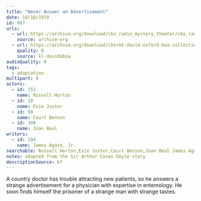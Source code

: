 ```yaml
---
title: "Never Answer an Advertisement"
date: 10/18/1978
id: 907
urls: 
  - url: https://archive.org/download/cbs_radio_mystery_theater/cbs_radio_mystery_theater-0901-0950.zip/cbs_radio_mystery_theater-0901-0950%2Fcbsrmt_0907_never_answer_an_advertisement.mp3
    source: archive-org
  - url: https://archive.org/download/cbsrmt-david-oxford-boa-collection/CBSRMT-781018-0907-Never-Answer-an-Advertisement-(128-48)_WBBM-JE-{BoA}.mp3
    quality: 0
    source: kl-davidoboa
audioQuality: 0
tags: 
  - adaptation
multipart: 0
actors:  
  - id: 151
    name: Russell Horton  
  - id: 10
    name: Evie Juster  
  - id: 90
    name: Court Benson  
  - id: 308
    name: Joan Beal
writers:  
  - id: 294
    name: James Agate, Jr.
searchable: Russell Horton,Evie Juster,Court Benson,Joan Beal James Agate, Jr.
notes: adapted from the Sir Arthur Conan Doyle story
descriptionSource: kf
---
```

A country doctor has trouble attracting new patients, so he answers a strange advertisement for a physician with expertise in entemology. He soon finds himself the prisoner of a strange man with strange tastes.